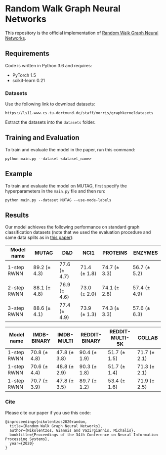 # Random Walk Graph Neural Networks

This repository is the official implementation of [Random Walk Graph Neural Networks](http://www.lix.polytechnique.fr/Labo/Ioannis.Nikolentzos/files/rw_gnns_neurips20). 

## Requirements

Code is written in Python 3.6 and requires:
* PyTorch 1.5
* scikit-learn 0.21

### Datasets
Use the following link to download datasets: 
```
https://ls11-www.cs.tu-dortmund.de/staff/morris/graphkerneldatasets
```
Extract the datasets into the `datasets` folder.

## Training and Evaluation

To train and evaluate the model in the paper, run this command:

```
python main.py --dataset <dataset_name> 
```

## Example

To train and evaluate the model on MUTAG, first specify the hyperparameters in the `main.py` file and then run:

```
python main.py --dataset MUTAG --use-node-labels
```

## Results

Our model achieves the following performance on standard graph classification datasets (note that we used the evaluation procedure and same data splits as in [this paper](https://openreview.net/pdf?id=HygDF6NFPB)):

|  Model name  |     MUTAG    |     D&D      |     NCI1     |   PROTEINS   |    ENZYMES   |
| ------------ | ------------ | ------------ | ------------ | ------------ | ------------ |
| 1-step RWNN  | 89.2 (± 4.3) | 77.6 (± 4.7) | 71.4 (± 1.8) | 74.7 (± 3.3) | 56.7 (± 5.2) |
| 2-step RWNN  | 88.1 (± 4.8) | 76.9 (± 4.6) | 73.0 (± 2.0) | 74.1 (± 2.8) | 57.4 (± 4.9) |
| 3-step RWNN  | 88.6 (± 4.1) | 77.4 (± 4.9) | 73.9 (± 1.3) | 74.3 (± 3.3) | 57.6 (± 6.3) |


| Model name  | IMDB-BINARY  |  IMDB-MULTI  | REDDIT-BINARY | REDDIT-MULTI-5K |   COLLAB     |
| ----------- | ------------ | ------------ | ------------- | --------------- | ------------ |
| 1-step RWNN | 70.8 (± 4.8) | 47.8 (± 3.8) | 90.4 (± 1.9)  |  51.7 (± 1.5)   | 71.7 (± 2.1) |
| 1-step RWNN | 70.6 (± 4.4) | 48.8 (± 2.9) | 90.3 (± 1.8)  |  51.7 (± 1.4)   | 71.3 (± 2.1) |
| 1-step RWNN | 70.7 (± 3.9) | 47.8 (± 3.5) | 89.7 (± 1.2)  |  53.4 (± 1.6)   | 71.9 (± 2.5) |


### Cite
Please cite our paper if you use this code:
```
@inproceedings{nikolentzos2020random,
  title={Random Walk Graph Neural Networks},
  author={Nikolentzos, Giannis and Vazirgiannis, Michalis},
  booktitle={Proceedings of the 34th Conference on Neural Information Processing Systems},
  year={2020}
}
```
